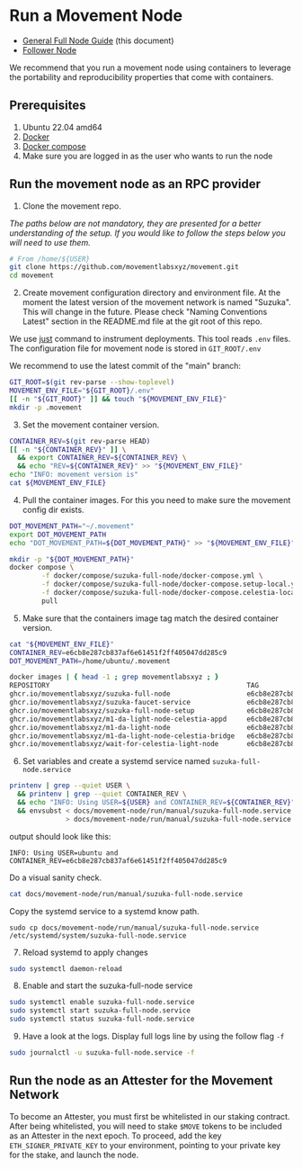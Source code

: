 # Run a Movement Node
- [General Full Node Guide](./README.md) (this document)
- [Follower Node](./follower-node/README.md)

We recommend that you run a movement node using containers to leverage the portability and reproducibility properties that come with containers.


## Prerequisites
1. Ubuntu 22.04 amd64
2. [Docker](https://docs.docker.com/engine/install/ubuntu/)
3. [Docker compose](https://docs.docker.com/compose/install/linux/)
4. Make sure you are logged in as the user who wants to run the node

## Run the movement node as an RPC provider


1. Clone the movement repo.

_The paths below are not mandatory, they are presented for a better understanding 
of the setup. If you would like to follow the steps below you will need to use them._

```bash
# From /home/${USER}
git clone https://github.com/movementlabsxyz/movement.git
cd movement
```

2. Create movement configuration directory and environment file.
At the moment the latest version of the movement network is named "Suzuka".
This will change in the future. Please check "Naming Conventions Latest" section in the
README.md file at the git root of this repo.

We use [just](https://github.com/casey/just?tab=readme-ov-file#installation) command
to instrument deployments. This tool reads `.env` files.
The configuration file for movement node is stored in `GIT_ROOT/.env`

We recommend to use the latest commit of the "main" branch:

```bash
GIT_ROOT=$(git rev-parse --show-toplevel)
MOVEMENT_ENV_FILE="${GIT_ROOT}/.env"
[[ -n "${GIT_ROOT}" ]] && touch "${MOVEMENT_ENV_FILE}"
mkdir -p .movement
```

3. Set the movement container version.
```bash
CONTAINER_REV=$(git rev-parse HEAD)
[[ -n "${CONTAINER_REV}" ]] \
  && export CONTAINER_REV=${CONTAINER_REV} \
  && echo "REV=${CONTAINER_REV}" >> "${MOVEMENT_ENV_FILE}"
echo "INFO: movement version is"
cat ${MOVEMENT_ENV_FILE}
```


4. Pull the container images. For this you need to make sure the movement config dir
exists.
```bash
DOT_MOVEMENT_PATH="~/.movement"
export DOT_MOVEMENT_PATH
echo "DOT_MOVEMENT_PATH=${DOT_MOVEMENT_PATH}" >> "${MOVEMENT_ENV_FILE}"

mkdir -p "${DOT_MOVEMENT_PATH}"
docker compose \
        -f docker/compose/suzuka-full-node/docker-compose.yml \
        -f docker/compose/suzuka-full-node/docker-compose.setup-local.yml \
        -f docker/compose/suzuka-full-node/docker-compose.celestia-local.yml \
        pull
```

5. Make sure that the containers image tag match the desired container version.
```bash
cat "${MOVEMENT_ENV_FILE}"
CONTAINER_REV=e6cb8e287cb837af6e61451f2ff405047dd285c9
DOT_MOVEMENT_PATH=/home/ubuntu/.movement

docker images | { head -1 ; grep movementlabsxyz ; }
REPOSITORY                                                 TAG                                        IMAGE ID       CREATED         SIZE
ghcr.io/movementlabsxyz/suzuka-full-node                   e6cb8e287cb837af6e61451f2ff405047dd285c9   f75f89ee0bda   3 days ago      131MB
ghcr.io/movementlabsxyz/suzuka-faucet-service              e6cb8e287cb837af6e61451f2ff405047dd285c9   a4dbed3f59b0   3 days ago      98.4MB
ghcr.io/movementlabsxyz/suzuka-full-node-setup             e6cb8e287cb837af6e61451f2ff405047dd285c9   5314611ab11a   3 days ago      244MB
ghcr.io/movementlabsxyz/m1-da-light-node-celestia-appd     e6cb8e287cb837af6e61451f2ff405047dd285c9   f23edec3d6d5   3 days ago      243MB
ghcr.io/movementlabsxyz/m1-da-light-node                   e6cb8e287cb837af6e61451f2ff405047dd285c9   31bee301f83c   3 days ago      90.5MB
ghcr.io/movementlabsxyz/m1-da-light-node-celestia-bridge   e6cb8e287cb837af6e61451f2ff405047dd285c9   eab78a30bd06   3 days ago      259MB
ghcr.io/movementlabsxyz/wait-for-celestia-light-node       e6cb8e287cb837af6e61451f2ff405047dd285c9   51197be0c62d   3 days ago      75.4MB
```

6. Set variables and create a systemd service named `suzuka-full-node.service`

```bash
printenv | grep --quiet USER \
  && printenv | grep --quiet CONTAINER_REV \
  && echo "INFO: Using USER=${USER} and CONTAINER_REV=${CONTAINER_REV}" \
  && envsubst < docs/movement-node/run/manual/suzuka-full-node.service.template \
              > docs/movement-node/run/manual/suzuka-full-node.service
```
output should look like this:
```
INFO: Using USER=ubuntu and CONTAINER_REV=e6cb8e287cb837af6e61451f2ff405047dd285c9
```

Do a visual sanity check.
```bash
cat docs/movement-node/run/manual/suzuka-full-node.service
```

Copy the systemd service to a systemd know path.
```
sudo cp docs/movement-node/run/manual/suzuka-full-node.service /etc/systemd/system/suzuka-full-node.service
```

7. Reload systemd to apply changes
```bash
sudo systemctl daemon-reload
```

8. Enable and start the suzuka-full-node service
```bash
sudo systemctl enable suzuka-full-node.service
sudo systemctl start suzuka-full-node.service
sudo systemctl status suzuka-full-node.service
```

9. Have a look at the logs. Display full logs line by using the follow flag `-f`
```bash
sudo journalctl -u suzuka-full-node.service -f
```

## Run the node as an Attester for the Movement Network

To become an Attester, you must first be whitelisted in our staking contract. After being whitelisted, you will need to stake `$MOVE` tokens to be included as an Attester in the next epoch. To proceed, add the key `ETH_SIGNER_PRIVATE_KEY` to your environment, pointing to your private key for the stake, and launch the node.
